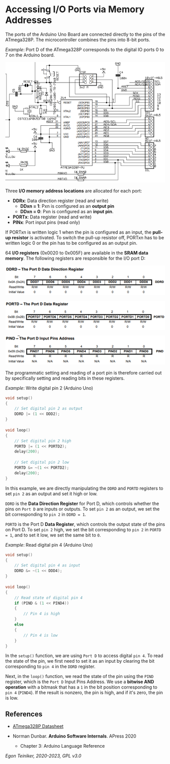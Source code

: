 # Accessing I/O Ports via Memory Addresses

The ports of the Arduino Uno Board are connected directly to the pins of 
the ATmega328P. The microcontroller combines the pins into 8-bit ports.

_Example_: Port D of the ATmega328P corresponds to the digital IO ports 0 to 7 
    on the Arduino board.

![Arduino Ports](figures/ATmega2ArduinoPorts.png)

Three **I/O memory address locations** are allocated for each port:
* **DDRx**: Data direction register (read and write)
    * **DDxn = 1**: Pxn is configured as an **output pin**
    * **DDxn = 0**: Pxn is configured as an **input pin**.
* **PORTx**: Data register (read and write)
* **PINx**: Port input pins (read only)

If PORTxn is written logic 1 when the pin is configured as an input, 
the **pull-up resistor** is activated. 
To switch the pull-up resistor off, PORTxn has to be written logic 0
or the pin has to be configured as an output pin. 

64 **I/O registers** (0x0020 to 0x005F) are available in the **SRAM data memory**.
The following registers are responsible for the I/O port D:

![Arduino Ports](figures/DDRD.png)

![Arduino Ports](figures/PORTD.png)

![Arduino Ports](figures/PIND.png)

The programmatic setting and reading of a port pin is therefore carried out by 
specifically setting and reading bits in these registers.

_Example_: Write digital pin 2 (Arduino Uno)

```C++
void setup() 
{
    // Set digital pin 2 as output
    DDRD |= (1 << DDD2);
}

void loop() 
{
    // Set digital pin 2 high
    PORTD |= (1 << PORTD2);
    delay(200);

    // Set digital pin 2 low
    PORTD &= ~(1 << PORTD2);
    delay(200);
}
```

In this example, we are directly manipulating the `DDRD` and `PORTD` registers to set `pin 2` 
as an output and set it high or low.

`DDRD` is the **Data Direction Register** for Port D, which controls whether the pins on `Port D` 
are inputs or outputs. To set `pin 2` as an output, we set the bit corresponding to `pin 2` in `DDRD = 1`.

`PORTD` is the Port D **Data Register**, which controls the output state of the pins on Port D. 
To set `pin 2` high, we set the bit corresponding to `pin 2` in `PORTD = 1`, and to set it low, 
we set the same bit to `0`.


_Example_: Read digital pin 4 (Arduino Uno)

```C++
void setup() 
{
    // Set digital pin 4 as input
    DDRD &= ~(1 << DDD4);
}

void loop() 
{
    // Read state of digital pin 4
    if (PIND & (1 << PIND4)) 
    {
        // Pin 4 is high
    } 
    else 
    {
        // Pin 4 is low
    }
}
```

In the `setup()` function, we are using `Port D` to access digital `pin 4`. 
To read the state of the pin, we first need to set it as an input by clearing the bit 
corresponding to `pin 4` in the `DDRD` register.

Next, in the `loop()` function, we read the state of the pin using the `PIND` register, 
which is the `Port D` Input Pins Address. 
We use a **bitwise AND operation** with a bitmask that has a `1` in the bit position 
corresponding to `pin 4` (`PIND4`). 
If the result is nonzero, the pin is high, and if it's zero, the pin is low.


## References
* [ATmega328P Datasheet](https://ww1.microchip.com/downloads/en/DeviceDoc/Atmel-7810-Automotive-Microcontrollers-ATmega328P_Datasheet.pdf)

* Norman Dunbar. **Arduino Software Internals**. APress 2020
    * Chapter 3: Arduino Language Reference

*Egon Teiniker, 2020-2023, GPL v3.0*
